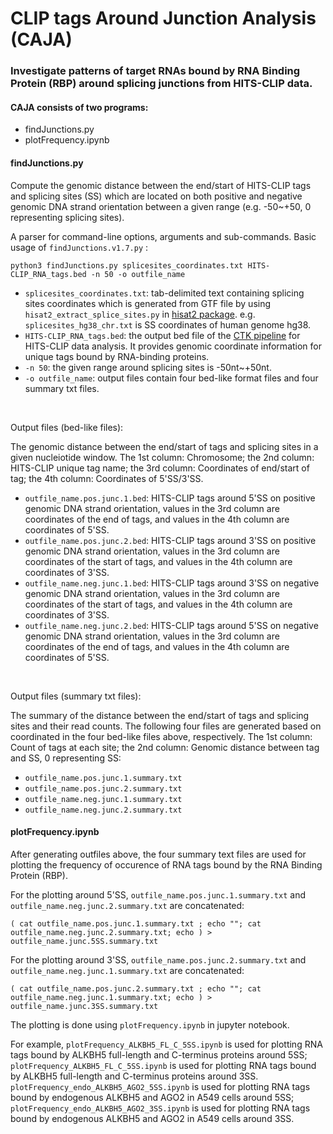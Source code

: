# CLIP tags Around Junction Analysis (CAJA)
### Investigate patterns of target RNAs bound by RNA Binding Protein (RBP) around splicing junctions from HITS-CLIP data.

#### CAJA consists of two programs: 
- findJunctions.py
- plotFrequency.ipynb

#### findJunctions.py
Compute the genomic distance between the end/start of HITS-CLIP tags and splicing sites (SS) which are located on both positive and negative genomic DNA strand orientation between a given range (e.g. -50~+50, 0 representing splicing sites).<br />

A parser for command-line options, arguments and sub-commands. Basic usage of `findJunctions.v1.7.py` :<br />

```console
python3 findJunctions.py splicesites_coordinates.txt HITS-CLIP_RNA_tags.bed -n 50 -o outfile_name
```

- `splicesites_coordinates.txt`: tab-delimited text containing splicing sites coordinates which is generated from GTF file by using `hisat2_extract_splice_sites.py` in [hisat2 package](https://github.com/DaehwanKimLab/hisat2). e.g. `splicesites_hg38_chr.txt` is SS coordinates of human genome hg38.
- `HITS-CLIP_RNA_tags.bed`: the output bed file of the [CTK pipeline](https://github.com/chaolinzhanglab/ctk) for HITS-CLIP data analysis. It provides genomic coordinate information for unique tags bound by RNA-binding proteins.
- `-n 50`: the given range around splicing sites is -50nt~+50nt.
- `-o outfile_name`: output files contain four bed-like format files and four summary txt files.

<br />

Output files (bed-like files):<br />

The genomic distance between the end/start of tags and splicing sites in a given nucleiotide window. The 1st column: Chromosome; the 2nd column: HITS-CLIP unique tag name; the 3rd column: Coordinates of end/start of tag; the 4th column: Coordinates of 5'SS/3'SS.

- `outfile_name.pos.junc.1.bed`: HITS-CLIP tags around 5'SS on positive genomic DNA strand orientation, values in the 3rd column are coordinates of the end of tags, and values in the 4th column are coordinates of 5'SS.
- `outfile_name.pos.junc.2.bed`: HITS-CLIP tags around 3'SS on positive genomic DNA strand orientation, values in the 3rd column are coordinates of the start of tags, and values in the 4th column are coordinates of 3'SS.
- `outfile_name.neg.junc.1.bed`: HITS-CLIP tags around 3'SS on negative genomic DNA strand orientation, values in the 3rd column are coordinates of the start of tags, and values in the 4th column are coordinates of 3'SS.
- `outfile_name.neg.junc.2.bed`: HITS-CLIP tags around 5'SS on negative genomic DNA strand orientation, values in the 3rd column are coordinates of the end of tags, and values in the 4th column are coordinates of 5'SS.

<br />

Output files (summary txt files):<br />

The summary of the distance between the end/start of tags and splicing sites and their read counts. The following four files are generated based on coordinated in the four bed-like files above, respectively. The 1st column: Count of tags at each site; the 2nd column: Genomic distance between tag and SS, 0 representing SS:

- `outfile_name.pos.junc.1.summary.txt`
- `outfile_name.pos.junc.2.summary.txt`
- `outfile_name.neg.junc.1.summary.txt`
- `outfile_name.neg.junc.2.summary.txt`

#### plotFrequency.ipynb

After generating outfiles above, the four summary text files are used for plotting the frequency of occurence of RNA tags bound by the RNA Binding Protein (RBP).<br />

For the plotting around 5'SS, `outfile_name.pos.junc.1.summary.txt` and `outfile_name.neg.junc.2.summary.txt` are concatenated:

```console
( cat outfile_name.pos.junc.1.summary.txt ; echo ""; cat outfile_name.neg.junc.2.summary.txt; echo ) > outfile_name.junc.5SS.summary.txt
```

For the plotting around 3'SS, `outfile_name.pos.junc.2.summary.txt` and `outfile_name.neg.junc.1.summary.txt` are concatenated:

```console
( cat outfile_name.pos.junc.2.summary.txt ; echo ""; cat outfile_name.neg.junc.1.summary.txt; echo ) > outfile_name.junc.3SS.summary.txt
```

The plotting is done using `plotFrequency.ipynb` in jupyter notebook.<br/>
 
 For example, `plotFrequency_ALKBH5_FL_C_5SS.ipynb` is used for plotting RNA tags bound by ALKBH5 full-length and C-terminus proteins around 5SS; `plotFrequency_ALKBH5_FL_C_5SS.ipynb` is used for plotting RNA tags bound by ALKBH5 full-length and C-terminus proteins around 3SS. `plotFrequency_endo_ALKBH5_AGO2_5SS.ipynb` is used for plotting RNA tags bound by endogenous ALKBH5 and AGO2 in A549 cells around 5SS; `plotFrequency_endo_ALKBH5_AGO2_3SS.ipynb` is used for plotting RNA tags bound by endogenous ALKBH5 and AGO2 in A549 cells around 3SS.
